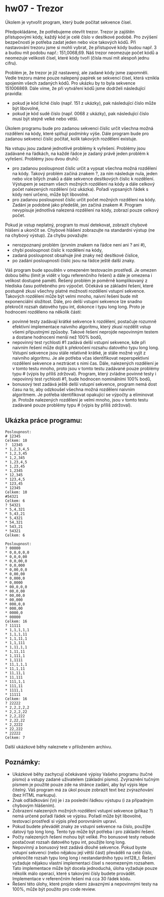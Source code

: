 # hw07 - Trezor

Úkolem je vytvořit program, který bude počítat sekvence čísel.

Předpokládáme, že potřebujeme otevřít trezor. Trezor je zajištěn přístupovými kódy, každý kód je celé číslo v desítkové podobě. Pro zvýšení bezpečnosti je potřeba zadat jeden nebo více takových kódů. Při nastavování trezoru jsme si mohli vybrat, že přístupové kódy budou např. 3 a budou mít podobu např.: 151,0068,69. Náš trezor neomezuje počet kódů a neomezuje velikosti čísel, které kódy tvoří (čísla musí mít alespoň jednu cifru).

Problém je, že trezor je již nastavený, ale zadané kódy jsme zapomněli. Vedle trezoru máme pouze nalepený papírek se sekvencí čísel, která vznikla spojením všech zadaných kódů. Pro ukázku by to byla sekvence 151006869. Dále víme, že při vytváření kódů jsme dodrželi následující pravidla:

- pokud je kód liché číslo (např. 151 z ukázky), pak následující číslo může být libovolné,
- pokud je kód sudé číslo (např. 0068 z ukázky), pak následující číslo musí být stejně velké nebo větší.

Úkolem programu bude pro zadanou sekvenci číslic určit všechna možná rozdělení na kódy, které splňují podmínky výše. Dále program bude pro zadanou sekvenci číslic počítat, kolik takových rozdělení existuje.

Na vstupu jsou zadané jednotlivé problémy k vyřešení. Problémy jsou zadávané na řádkách, na každé řádce je zadaný právě jeden problém k vyřešení. Problémy jsou dvou druhů:

- pro zadanou posloupnost číslic určit a vypsat všechna možná rozdělení na kódy. Takový problém začíná znakem ?, za ním následuje nula, jeden nebo více bílých znaků a dále sekvence desítkových číslic k rozdělení. Výstupem je seznam všech možných rozdělení na kódy a dále celkový počet nalezených rozdělení (viz ukázka). Pořadí vypsaných řádek s kódy není určeno, může být libovolné.
- pro zadanou posloupnost číslic určit počet možných rozdělení na kódy. Zadání je podobné jako předešlé, jen začíná znakem #. Program nevypisuje jednotlivá nalezená rozdělení na kódy, zobrazí pouze celkový počet.

Pokud je vstup neplatný, program to musí detekovat, zobrazit chybové hlášení a ukončit se. Chybové hlášení zobrazujte na standardní výstup (ne na chybový výstup). Za chybu považujte:

- nerozpoznaný problém (prvním znakem na řádce není ani ? ani #),
- chybí posloupnost číslic k rozdělení na kódy,
- zadaná posloupnost obsahuje jiné znaky než desítkové číslice,
- po zadání posloupnosti číslic jsou na řádce ještě další znaky.

Váš program bude spouštěn v omezeném testovacím prostředí. Je omezen dobou běhu (limit je vidět v logu referenčního řešení) a dále je omezena i velikost dostupné paměti. Řešený problém je poměrně komplikovaný z hlediska času potřebného pro výpočet. Očekává se základní řešení, které postupně zkusí všechny platné možnosti rozdělení vstupní sekvence. Takových rozdělení může být velmi mnoho, naivní řešení bude mít exponenciální složitost. Dále, pro delší vstupní sekvence lze snadno překročit rozsah datového typu int, dokonce i typu long long. Proto je hodnocení rozděleno na několik částí:

- povinné testy zadávají krátké sekvence k rozdělení, postačuje rozumně efektivní implementace naivního algoritmu, který zkusí rozdělit vstup všemi přípustnými způsoby. Takové řešení neprojde nepovinným testem a dostane hodnocení menší než 100% bodů,
- nepovinný test rychlosti #1 zadává delší vstupní sekvence, kde při naivním řešení může dojít k překročení rozsahu datového typu long long. Vstupní sekvence jsou stále relativně krátké, je stále možné vyjít z naivního algoritmu. Je ale potřeba včas identifikovat neperspektivní rozdělení sekvence a neztrácet s nimi čas. Dále, nalezených rozdělení je v tomto testu mnoho, proto jsou v tomto testu zadávané pouze problémy typu # (výpis by příliš zdržoval). Program, který zvládne povinné testy i nepovinný test rychlosti #1, bude hodnocen nominálními 100% bodů,
- bonusový test zadává ještě delší vstupní sekvence, program nemá dost času na to, aby odzkoušel všechna možná rozdělení naivním algoritmem. Je potřeba identifikovat opakující se výpočty a eliminovat je. Protože nalezených rozdělení je velmi mnoho, jsou v tomto testu zadávané pouze problémy typu # (výpis by příliš zdržoval).

## Ukázka práce programu:

```
Posloupnost:
# 12345
Celkem: 10
?  12345
* 1,2,3,4,5
* 1,2,3,45
* 1,2,345
* 1,23,4,5
* 1,23,45
* 1,2345
* 12,345
* 123,4,5
* 123,45
* 12345
Celkem: 10
#54321
Celkem: 6
? 54321
* 5,4,321
* 5,43,21
* 5,4321
* 54,321
* 543,21
* 54321
Celkem: 6
```

```
Posloupnost:
? 00000
* 0,0,0,0,0
* 0,0,0,00
* 0,0,00,0
* 0,0,000
* 0,00,0,0
* 0,00,00
* 0,000,0
* 0,0000
* 00,0,0,0
* 00,0,00
* 00,00,0
* 00,000
* 000,0,0
* 000,00
* 0000,0
* 00000
Celkem: 16
? 11111
* 1,1,1,1,1
* 1,1,1,11
* 1,1,11,1
* 1,1,111
* 1,11,1,1
* 1,11,11
* 1,111,1
* 1,1111
* 11,1,1,1
* 11,1,11
* 11,11,1
* 11,111
* 111,1,1
* 111,11
* 1111,1
* 11111
Celkem: 16
? 22222
* 2,2,2,2,2
* 2,2,2,22
* 2,2,222
* 2,22,22
* 2,2222
* 22,222
* 22222
Celkem: 7
```

Další ukázkové běhy naleznete v přiloženém archivu.

## Poznámky:

- Ukázkové běhy zachycují očekávané výpisy Vašeho programu (tučné písmo) a vstupy zadané uživatelem (základní písmo). Zvýraznění tučným písmem je použité pouze zde na stránce zadání, aby byl výpis lépe čitelný. Váš program má za úkol pouze zobrazit text bez zvýrazňování (bez HTML markupu).
- Znak odřádkování (\n) je i za poslední řádkou výstupu (i za případným chybovým hlášením).
- Zobrazení nalezených možných rozdělení vstupní sekvence (příkaz ?) nemá určené pořadí řádek ve výpisu. Pořadí může být libovolné, testovací prostředí si výpis před porovnáním upraví.
- Pokud budete převádět znaky ze vstupní sekvence na číslo, použijte datový typ long long. Tento typ může být potřeba i pro základní řešení.
- Počty nalezených řešení mohou být veliké. Pro bonusové testy nebude postačovat rozsah datového typu int, použijte long long.
- Nepovinný a bonusový test zadává dlouhé sekvence. Pokud byste vstupní sekvenci (nebo nějakou její větší část) převáděli na celé číslo, překročíte rozsah typu long long i nestandardního typu int128_t. Řešení vyžaduje nějakou vlastní implementaci čísel s neomezeným rozsahem. Tato implementace může být docela jednoduchá, úloha vyžaduje pouze několik málo operací, které s takovými čísly budete provádět. Implementace v referenčním řešení má cca 30 řádek kódu.
- Řešení této úlohy, které projde všemi závaznými a nepovinnými testy na 100%, může být použito pro code review.
